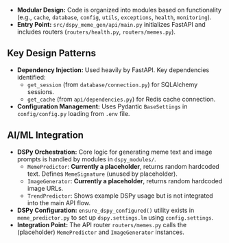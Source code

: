 - **Modular Design:** Code is organized into modules based on functionality (e.g., `cache`, `database`, `config`, `utils`, `exceptions`, `health`, `monitoring`).
- **Entry Point:** `src/dspy_meme_gen/api/main.py` initializes FastAPI and includes routers (`routers/health.py`, `routers/memes.py`).

## Key Design Patterns

- **Dependency Injection:** Used heavily by FastAPI. Key dependencies identified:
    - `get_session` (from `database/connection.py`) for SQLAlchemy sessions.
    - `get_cache` (from `api/dependencies.py`) for Redis cache connection.
- **Configuration Management:** Uses Pydantic `BaseSettings` in `config/config.py` loading from `.env` file.

## AI/ML Integration

- **DSPy Orchestration:** Core logic for generating meme text and image prompts is handled by modules in `dspy_modules/`.
    - `MemePredictor`: **Currently a placeholder**, returns random hardcoded text. Defines `MemeSignature` (unused by placeholder).
    - `ImageGenerator`: **Currently a placeholder**, returns random hardcoded image URLs.
    - `TrendPredictor`: Shows example DSPy usage but is not integrated into the main API flow.
- **DSPy Configuration:** `ensure_dspy_configured()` utility exists in `meme_predictor.py` to set up `dspy.settings.lm` using `config.settings`.
- **Integration Point:** The API router `routers/memes.py` calls the (placeholder) `MemePredictor` and `ImageGenerator` instances. 